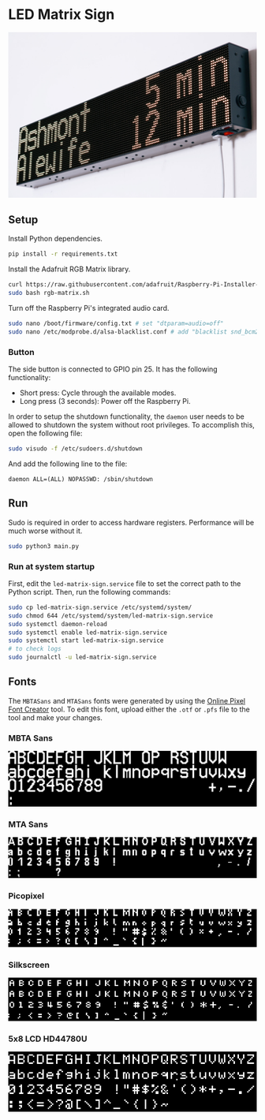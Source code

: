 # LED Matrix Sign

[![](img/led-matrix-sign.jpg)](img/led-matrix-sign.jpg)

## Setup

Install Python dependencies.

```bash
pip install -r requirements.txt
```

Install the Adafruit RGB Matrix library.

```bash
curl https://raw.githubusercontent.com/adafruit/Raspberry-Pi-Installer-Scripts/refs/heads/main/rgb-matrix.sh > rgb-matrix.sh
sudo bash rgb-matrix.sh
```

Turn off the Raspberry Pi's integrated audio card.

```bash
sudo nano /boot/firmware/config.txt # set "dtparam=audio=off"
sudo nano /etc/modprobe.d/alsa-blacklist.conf # add "blacklist snd_bcm2835"
```

### Button

The side button is connected to GPIO pin 25. It has the following functionality:
 * Short press: Cycle through the available modes.
 * Long press (3 seconds): Power off the Raspberry Pi.

In order to setup the shutdown functionality, the `daemon` user needs to be
allowed to shutdown the system without root privileges. To accomplish this, open
the following file:

```bash
sudo visudo -f /etc/sudoers.d/shutdown
```

And add the following line to the file:

```
daemon ALL=(ALL) NOPASSWD: /sbin/shutdown
```

## Run

Sudo is required in order to access hardware registers. Performance will be much
worse without it.

```bash
sudo python3 main.py
```

### Run at system startup

First, edit the `led-matrix-sign.service` file to set the correct path to the
Python script. Then, run the following commands:

```bash
sudo cp led-matrix-sign.service /etc/systemd/system/
sudo chmod 644 /etc/systemd/system/led-matrix-sign.service
sudo systemctl daemon-reload
sudo systemctl enable led-matrix-sign.service
sudo systemctl start led-matrix-sign.service
# to check logs
sudo journalctl -u led-matrix-sign.service
```

## Fonts

The `MBTASans` and `MTASans` fonts were generated by using the
[Online Pixel Font Creator](https://matteosandrin.github.io/online-pixel-font-creator)
tool. To edit this font, upload either the `.otf` or `.pfs` file to the tool and
make your changes.

### MBTA Sans

![MBTA Sans](fonts/img/MBTASans.png)

### MTA Sans

![MTA Sans](fonts/img/MTASans.png)

### Picopixel

![Picopixel](fonts/img/Picopixel.png)

### Silkscreen

![Silkscreen](fonts/img/Silkscreen.png)

### 5x8 LCD HD44780U

![5x8 LCD HD44780U](fonts/img/5x8_LCD_HD44780U_A02.png)